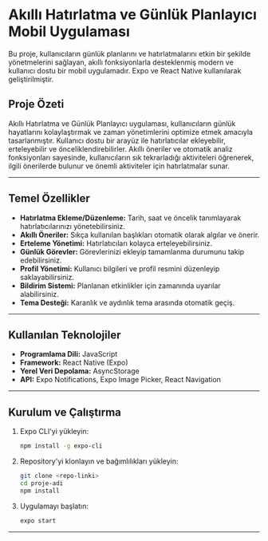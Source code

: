 # Akıllı Hatırlatma ve Günlük Planlayıcı Mobil Uygulaması

Bu proje, kullanıcıların günlük planlarını ve hatırlatmalarını etkin bir şekilde yönetmelerini sağlayan, akıllı fonksiyonlarla desteklenmiş modern ve kullanıcı dostu bir mobil uygulamadır. Expo ve React Native kullanılarak geliştirilmiştir.

## Proje Özeti

Akıllı Hatırlatma ve Günlük Planlayıcı uygulaması, kullanıcıların günlük hayatlarını kolaylaştırmak ve zaman yönetimlerini optimize etmek amacıyla tasarlanmıştır. Kullanıcı dostu bir arayüz ile hatırlatıcılar ekleyebilir, erteleyebilir ve önceliklendirebilirler. Akıllı öneriler ve otomatik analiz fonksiyonları sayesinde, kullanıcıların sık tekrarladığı aktiviteleri öğrenerek, ilgili önerilerde bulunur ve önemli aktiviteler için hatırlatmalar sunar.

---

##  Temel Özellikler

- **Hatırlatma Ekleme/Düzenleme:** Tarih, saat ve öncelik tanımlayarak hatırlatıcılarınızı yönetebilirsiniz.
- **Akıllı Öneriler:** Sıkça kullanılan başlıkları otomatik olarak algılar ve önerir.
- **Erteleme Yönetimi:** Hatırlatıcıları kolayca erteleyebilirsiniz.
- **Günlük Görevler:** Görevlerinizi ekleyip tamamlanma durumunu takip edebilirsiniz.
- **Profil Yönetimi:** Kullanıcı bilgileri ve profil resmini düzenleyip saklayabilirsiniz.
- **Bildirim Sistemi:** Planlanan etkinlikler için zamanında uyarılar alabilirsiniz.
- **Tema Desteği:** Karanlık ve aydınlık tema arasında otomatik geçiş.

---

##  Kullanılan Teknolojiler

- **Programlama Dili:** JavaScript
- **Framework:** React Native (Expo)
- **Yerel Veri Depolama:** AsyncStorage
- **API:** Expo Notifications, Expo Image Picker, React Navigation

---

##  Kurulum ve Çalıştırma

1. Expo CLI'yi yükleyin:
   ```bash
   npm install -g expo-cli
   ```

2. Repository'yi klonlayın ve bağımlılıkları yükleyin:
   ```bash
   git clone <repo-linki>
   cd proje-adi
   npm install
   ```

3. Uygulamayı başlatın:
   ```bash
   expo start
   ```

---

